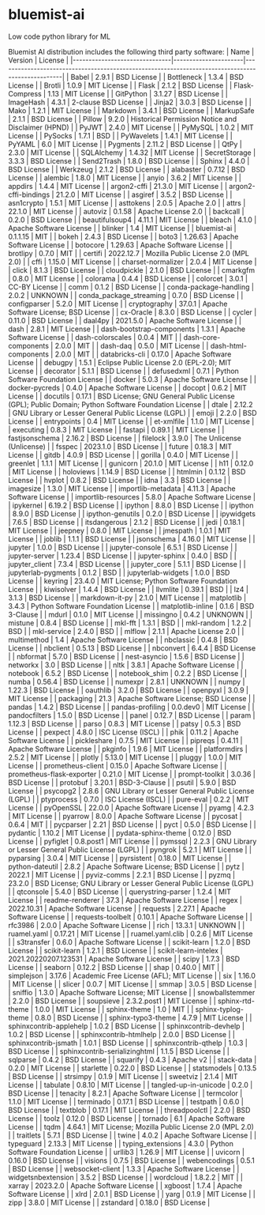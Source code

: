 # bluemist-ai
Low code python library for ML

Bluemist AI distribution includes the following third party software:
| Name                          | Version              | License                                                                                          |
|-------------------------------|----------------------|--------------------------------------------------------------------------------------------------|
| Babel                         | 2.9.1                | BSD License                                                                                      |
| Bottleneck                    | 1.3.4                | BSD License                                                                                      |
| Brotli                        | 1.0.9                | MIT License                                                                                      |
| Flask                         | 2.1.2                | BSD License                                                                                      |
| Flask-Compress                | 1.13                 | MIT License                                                                                      |
| GitPython                     | 3.1.27               | BSD License                                                                                      |
| ImageHash                     | 4.3.1                | 2-clause BSD License                                                                             |
| Jinja2                        | 3.0.3                | BSD License                                                                                      |
| Mako                          | 1.2.1                | MIT License                                                                                      |
| Markdown                      | 3.4.1                | BSD License                                                                                      |
| MarkupSafe                    | 2.1.1                | BSD License                                                                                      |
| Pillow                        | 9.2.0                | Historical Permission Notice and Disclaimer (HPND)                                               |
| PyJWT                         | 2.4.0                | MIT License                                                                                      |
| PyMySQL                       | 1.0.2                | MIT License                                                                                      |
| PySocks                       | 1.7.1                | BSD                                                                                              |
| PyWavelets                    | 1.4.1                | MIT License                                                                                      |
| PyYAML                        | 6.0                  | MIT License                                                                                      |
| Pygments                      | 2.11.2               | BSD License                                                                                      |
| QtPy                          | 2.3.0                | MIT License                                                                                      |
| SQLAlchemy                    | 1.4.32               | MIT License                                                                                      |
| SecretStorage                 | 3.3.3                | BSD License                                                                                      |
| Send2Trash                    | 1.8.0                | BSD License                                                                                      |
| Sphinx                        | 4.4.0                | BSD License                                                                                      |
| Werkzeug                      | 2.1.2                | BSD License                                                                                      |
| alabaster                     | 0.7.12               | BSD License                                                                                      |
| alembic                       | 1.8.0                | MIT License                                                                                      |
| anyio                         | 3.6.2                | MIT License                                                                                      |
| appdirs                       | 1.4.4                | MIT License                                                                                      |
| argon2-cffi                   | 21.3.0               | MIT License                                                                                      |
| argon2-cffi-bindings          | 21.2.0               | MIT License                                                                                      |
| asgiref                       | 3.5.2                | BSD License                                                                                      |
| asn1crypto                    | 1.5.1                | MIT License                                                                                      |
| asttokens                     | 2.0.5                | Apache 2.0                                                                                       |
| attrs                         | 22.1.0               | MIT License                                                                                      |
| autoviz                       | 0.1.58               | Apache License 2.0                                                                               |
| backcall                      | 0.2.0                | BSD License                                                                                      |
| beautifulsoup4                | 4.11.1               | MIT License                                                                                      |
| bleach                        | 4.1.0                | Apache Software License                                                                          |
| blinker                       | 1.4                  | MIT License                                                                                      |
| bluemist-ai                   | 0.1.1.15             | MIT                                                                                              |
| bokeh                         | 2.4.3                | BSD License                                                                                      |
| boto3                         | 1.26.63              | Apache Software License                                                                          |
| botocore                      | 1.29.63              | Apache Software License                                                                          |
| brotlipy                      | 0.7.0                | MIT                                                                                              |
| certifi                       | 2022.12.7            | Mozilla Public License 2.0 (MPL 2.0)                                                             |
| cffi                          | 1.15.0               | MIT License                                                                                      |
| charset-normalizer            | 2.0.4                | MIT License                                                                                      |
| click                         | 8.1.3                | BSD License                                                                                      |
| cloudpickle                   | 2.1.0                | BSD License                                                                                      |
| cmarkgfm                      | 0.8.0                | MIT License                                                                                      |
| colorama                      | 0.4.4                | BSD License                                                                                      |
| colorcet                      | 3.0.1                | CC-BY License                                                                                    |
| comm                          | 0.1.2                | BSD License                                                                                      |
| conda-package-handling        | 2.0.2                | UNKNOWN                                                                                          |
| conda_package_streaming       | 0.7.0                | BSD License                                                                                      |
| configparser                  | 5.2.0                | MIT License                                                                                      |
| cryptography                  | 37.0.1               | Apache Software License; BSD License                                                             |
| cx-Oracle                     | 8.3.0                | BSD License                                                                                      |
| cycler                        | 0.11.0               | BSD License                                                                                      |
| daal4py                       | 2021.5.0             | Apache Software License                                                                          |
| dash                          | 2.8.1                | MIT License                                                                                      |
| dash-bootstrap-components     | 1.3.1                | Apache Software License                                                                          |
| dash-colorscales              | 0.0.4                | MIT                                                                                              |
| dash-core-components          | 2.0.0                | MIT                                                                                              |
| dash-daq                      | 0.5.0                | MIT License                                                                                      |
| dash-html-components          | 2.0.0                | MIT                                                                                              |
| databricks-cli                | 0.17.0               | Apache Software License                                                                          |
| debugpy                       | 1.5.1                | Eclipse Public License 2.0 (EPL-2.0); MIT License                                                |
| decorator                     | 5.1.1                | BSD License                                                                                      |
| defusedxml                    | 0.7.1                | Python Software Foundation License                                                               |
| docker                        | 5.0.3                | Apache Software License                                                                          |
| docker-pycreds                | 0.4.0                | Apache Software License                                                                          |
| docopt                        | 0.6.2                | MIT License                                                                                      |
| docutils                      | 0.17.1               | BSD License; GNU General Public License (GPL); Public Domain; Python Software Foundation License |
| dtale                         | 2.12.2               | GNU Library or Lesser General Public License (LGPL)                                              |
| emoji                         | 2.2.0                | BSD License                                                                                      |
| entrypoints                   | 0.4                  | MIT License                                                                                      |
| et-xmlfile                    | 1.1.0                | MIT License                                                                                      |
| executing                     | 0.8.3                | MIT License                                                                                      |
| fastapi                       | 0.89.1               | MIT License                                                                                      |
| fastjsonschema                | 2.16.2               | BSD License                                                                                      |
| filelock                      | 3.9.0                | The Unlicense (Unlicense)                                                                        |
| fsspec                        | 2023.1.0             | BSD License                                                                                      |
| future                        | 0.18.3               | MIT License                                                                                      |
| gitdb                         | 4.0.9                | BSD License                                                                                      |
| gorilla                       | 0.4.0                | MIT License                                                                                      |
| greenlet                      | 1.1.1                | MIT License                                                                                      |
| gunicorn                      | 20.1.0               | MIT License                                                                                      |
| h11                           | 0.12.0               | MIT License                                                                                      |
| holoviews                     | 1.14.9               | BSD License                                                                                      |
| htmlmin                       | 0.1.12               | BSD License                                                                                      |
| hvplot                        | 0.8.2                | BSD License                                                                                      |
| idna                          | 3.3                  | BSD License                                                                                      |
| imagesize                     | 1.3.0                | MIT License                                                                                      |
| importlib-metadata            | 4.11.3               | Apache Software License                                                                          |
| importlib-resources           | 5.8.0                | Apache Software License                                                                          |
| ipykernel                     | 6.19.2               | BSD License                                                                                      |
| ipython                       | 8.8.0                | BSD License                                                                                      |
| ipython                       | 8.9.0                | BSD License                                                                                      |
| ipython-genutils              | 0.2.0                | BSD License                                                                                      |
| ipywidgets                    | 7.6.5                | BSD License                                                                                      |
| itsdangerous                  | 2.1.2                | BSD License                                                                                      |
| jedi                          | 0.18.1               | MIT License                                                                                      |
| jeepney                       | 0.8.0                | MIT License                                                                                      |
| jmespath                      | 1.0.1                | MIT License                                                                                      |
| joblib                        | 1.1.1                | BSD License                                                                                      |
| jsonschema                    | 4.16.0               | MIT License                                                                                      |
| jupyter                       | 1.0.0                | BSD License                                                                                      |
| jupyter-console               | 6.5.1                | BSD License                                                                                      |
| jupyter-server                | 1.23.4               | BSD License                                                                                      |
| jupyter-sphinx                | 0.4.0                | BSD                                                                                              |
| jupyter_client                | 7.3.4                | BSD License                                                                                      |
| jupyter_core                  | 5.1.1                | BSD License                                                                                      |
| jupyterlab-pygments           | 0.1.2                | BSD                                                                                              |
| jupyterlab-widgets            | 1.0.0                | BSD License                                                                                      |
| keyring                       | 23.4.0               | MIT License; Python Software Foundation License                                                  |
| kiwisolver                    | 1.4.4                | BSD License                                                                                      |
| llvmlite                      | 0.39.1               | BSD                                                                                              |
| lz4                           | 3.1.3                | BSD License                                                                                      |
| markdown-it-py                | 2.1.0                | MIT License                                                                                      |
| matplotlib                    | 3.4.3                | Python Software Foundation License                                                               |
| matplotlib-inline             | 0.1.6                | BSD 3-Clause                                                                                     |
| mdurl                         | 0.1.0                | MIT License                                                                                      |
| missingno                     | 0.4.2                | UNKNOWN                                                                                          |
| mistune                       | 0.8.4                | BSD License                                                                                      |
| mkl-fft                       | 1.3.1                | BSD                                                                                              |
| mkl-random                    | 1.2.2                | BSD                                                                                              |
| mkl-service                   | 2.4.0                | BSD                                                                                              |
| mlflow                        | 2.1.1                | Apache License 2.0                                                                               |
| multimethod                   | 1.4                  | Apache Software License                                                                          |
| nbclassic                     | 0.4.8                | BSD License                                                                                      |
| nbclient                      | 0.5.13               | BSD License                                                                                      |
| nbconvert                     | 6.4.4                | BSD License                                                                                      |
| nbformat                      | 5.7.0                | BSD License                                                                                      |
| nest-asyncio                  | 1.5.6                | BSD License                                                                                      |
| networkx                      | 3.0                  | BSD License                                                                                      |
| nltk                          | 3.8.1                | Apache Software License                                                                          |
| notebook                      | 6.5.2                | BSD License                                                                                      |
| notebook_shim                 | 0.2.2                | BSD License                                                                                      |
| numba                         | 0.56.4               | BSD License                                                                                      |
| numexpr                       | 2.8.1                | UNKNOWN                                                                                          |
| numpy                         | 1.22.3               | BSD License                                                                                      |
| oauthlib                      | 3.2.0                | BSD License                                                                                      |
| openpyxl                      | 3.0.9                | MIT License                                                                                      |
| packaging                     | 21.3                 | Apache Software License; BSD License                                                             |
| pandas                        | 1.4.2                | BSD License                                                                                      |
| pandas-profiling              | 0.0.dev0             | MIT License                                                                                      |
| pandocfilters                 | 1.5.0                | BSD License                                                                                      |
| panel                         | 0.12.7               | BSD License                                                                                      |
| param                         | 1.12.3               | BSD License                                                                                      |
| parso                         | 0.8.3                | MIT License                                                                                      |
| patsy                         | 0.5.3                | BSD License                                                                                      |
| pexpect                       | 4.8.0                | ISC License (ISCL)                                                                               |
| phik                          | 0.11.2               | Apache Software License                                                                          |
| pickleshare                   | 0.7.5                | MIT License                                                                                      |
| pipreqs                       | 0.4.11               | Apache Software License                                                                          |
| pkginfo                       | 1.9.6                | MIT License                                                                                      |
| platformdirs                  | 2.5.2                | MIT License                                                                                      |
| plotly                        | 5.13.0               | MIT License                                                                                      |
| pluggy                        | 1.0.0                | MIT License                                                                                      |
| prometheus-client             | 0.15.0               | Apache Software License                                                                          |
| prometheus-flask-exporter     | 0.21.0               | MIT License                                                                                      |
| prompt-toolkit                | 3.0.36               | BSD License                                                                                      |
| protobuf                      | 3.20.1               | BSD-3-Clause                                                                                     |
| psutil                        | 5.9.0                | BSD License                                                                                      |
| psycopg2                      | 2.8.6                | GNU Library or Lesser General Public License (LGPL)                                              |
| ptyprocess                    | 0.7.0                | ISC License (ISCL)                                                                               |
| pure-eval                     | 0.2.2                | MIT License                                                                                      |
| pyOpenSSL                     | 22.0.0               | Apache Software License                                                                          |
| pyamg                         | 4.2.3                | MIT License                                                                                      |
| pyarrow                       | 8.0.0                | Apache Software License                                                                          |
| pycosat                       | 0.6.4                | MIT                                                                                              |
| pycparser                     | 2.21                 | BSD License                                                                                      |
| pyct                          | 0.5.0                | BSD License                                                                                      |
| pydantic                      | 1.10.2               | MIT License                                                                                      |
| pydata-sphinx-theme           | 0.12.0               | BSD License                                                                                      |
| pyfiglet                      | 0.8.post1            | MIT License                                                                                      |
| pymssql                       | 2.2.3                | GNU Library or Lesser General Public License (LGPL)                                              |
| pyngrok                       | 5.2.1                | MIT License                                                                                      |
| pyparsing                     | 3.0.4                | MIT License                                                                                      |
| pyrsistent                    | 0.18.0               | MIT License                                                                                      |
| python-dateutil               | 2.8.2                | Apache Software License; BSD License                                                             |
| pytz                          | 2022.1               | MIT License                                                                                      |
| pyviz-comms                   | 2.2.1                | BSD License                                                                                      |
| pyzmq                         | 23.2.0               | BSD License; GNU Library or Lesser General Public License (LGPL)                                 |
| qtconsole                     | 5.4.0                | BSD License                                                                                      |
| querystring-parser            | 1.2.4                | MIT License                                                                                      |
| readme-renderer               | 37.3                 | Apache Software License                                                                          |
| regex                         | 2022.10.31           | Apache Software License                                                                          |
| requests                      | 2.27.1               | Apache Software License                                                                          |
| requests-toolbelt             | 0.10.1               | Apache Software License                                                                          |
| rfc3986                       | 2.0.0                | Apache Software License                                                                          |
| rich                          | 13.3.1               | UNKNOWN                                                                                          |
| ruamel.yaml                   | 0.17.21              | MIT License                                                                                      |
| ruamel.yaml.clib              | 0.2.6                | MIT License                                                                                      |
| s3transfer                    | 0.6.0                | Apache Software License                                                                          |
| scikit-learn                  | 1.2.0                | BSD License                                                                                      |
| scikit-learn                  | 1.2.1                | BSD License                                                                                      |
| scikit-learn-intelex          | 2021.20220207.123531 | Apache Software License                                                                          |
| scipy                         | 1.7.3                | BSD License                                                                                      |
| seaborn                       | 0.12.2               | BSD License                                                                                      |
| shap                          | 0.40.0               | MIT                                                                                              |
| simplejson                    | 3.17.6               | Academic Free License (AFL); MIT License                                                         |
| six                           | 1.16.0               | MIT License                                                                                      |
| slicer                        | 0.0.7                | MIT License                                                                                      |
| smmap                         | 3.0.5                | BSD License                                                                                      |
| sniffio                       | 1.3.0                | Apache Software License; MIT License                                                             |
| snowballstemmer               | 2.2.0                | BSD License                                                                                      |
| soupsieve                     | 2.3.2.post1          | MIT License                                                                                      |
| sphinx-rtd-theme              | 1.0.0                | MIT License                                                                                      |
| sphinx-theme                  | 1.0                  | MIT                                                                                              |
| sphinx-typlog-theme           | 0.8.0                | BSD License                                                                                      |
| sphinx-typo3-theme            | 4.7.9                | MIT License                                                                                      |
| sphinxcontrib-applehelp       | 1.0.2                | BSD License                                                                                      |
| sphinxcontrib-devhelp         | 1.0.2                | BSD License                                                                                      |
| sphinxcontrib-htmlhelp        | 2.0.0                | BSD License                                                                                      |
| sphinxcontrib-jsmath          | 1.0.1                | BSD License                                                                                      |
| sphinxcontrib-qthelp          | 1.0.3                | BSD License                                                                                      |
| sphinxcontrib-serializinghtml | 1.1.5                | BSD License                                                                                      |
| sqlparse                      | 0.4.2                | BSD License                                                                                      |
| squarify                      | 0.4.3                | Apache v2                                                                                        |
| stack-data                    | 0.2.0                | MIT License                                                                                      |
| starlette                     | 0.22.0               | BSD License                                                                                      |
| statsmodels                   | 0.13.5               | BSD License                                                                                      |
| strsimpy                      | 0.1.9                | MIT License                                                                                      |
| sweetviz                      | 2.1.4                | MIT License                                                                                      |
| tabulate                      | 0.8.10               | MIT License                                                                                      |
| tangled-up-in-unicode         | 0.2.0                | BSD License                                                                                      |
| tenacity                      | 8.2.1                | Apache Software License                                                                          |
| termcolor                     | 1.1.0                | MIT License                                                                                      |
| terminado                     | 0.17.1               | BSD License                                                                                      |
| testpath                      | 0.6.0                | BSD License                                                                                      |
| textblob                      | 0.17.1               | MIT License                                                                                      |
| threadpoolctl                 | 2.2.0                | BSD License                                                                                      |
| toolz                         | 0.12.0               | BSD License                                                                                      |
| tornado                       | 6.1                  | Apache Software License                                                                          |
| tqdm                          | 4.64.1               | MIT License; Mozilla Public License 2.0 (MPL 2.0)                                                |
| traitlets                     | 5.7.1                | BSD License                                                                                      |
| twine                         | 4.0.2                | Apache Software License                                                                          |
| typeguard                     | 2.13.3               | MIT License                                                                                      |
| typing_extensions             | 4.3.0                | Python Software Foundation License                                                               |
| urllib3                       | 1.26.9               | MIT License                                                                                      |
| uvicorn                       | 0.16.0               | BSD License                                                                                      |
| visions                       | 0.7.5                | BSD License                                                                                      |
| webencodings                  | 0.5.1                | BSD License                                                                                      |
| websocket-client              | 1.3.3                | Apache Software License                                                                          |
| widgetsnbextension            | 3.5.2                | BSD License                                                                                      |
| wordcloud                     | 1.8.2.2              | MIT                                                                                              |
| xarray                        | 2023.2.0             | Apache Software License                                                                          |
| xgboost                       | 1.7.4                | Apache Software License                                                                          |
| xlrd                          | 2.0.1                | BSD License                                                                                      |
| yarg                          | 0.1.9                | MIT License                                                                                      |
| zipp                          | 3.8.0                | MIT License                                                                                      |
| zstandard                     | 0.18.0               | BSD License                                                                                      |
